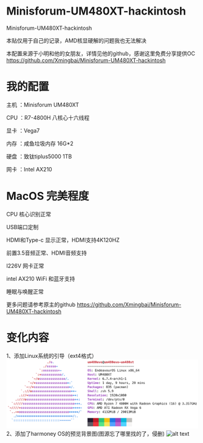 # Minisforum-UM480XT-hackintosh
Minisforum-UM480XT-hackintosh

本贴仅用于自己的记录，AMD核显硬解的问题我也无法解决

本配置来源于小明和他的女朋友，详情见他的github，感谢这里免费分享提供OC https://github.com/Xmingbai/Minisforum-UM480XT-hackintosh

# 我的配置

主机 ：Minisforum UM480XT

CPU ：R7-4800H 八核心十六线程

显卡 ：Vega7

内存 ：咸鱼垃圾内存 16G*2

硬盘 ：致钛tiplus5000 1TB

网卡 ：Intel AX210

# MacOS 完美程度
CPU 核心识别正常

USB端口定制

HDMI和Type-c 显示正常，HDMI支持4K120HZ

前置3.5音频正常、HDMI音频支持

I226V 网卡正常

intel AX210 WiFi 和蓝牙支持

睡眠与唤醒正常

更多问题请参考原主的github https://github.com/Xmingbai/Minisforum-UM480XT-hackintosh

# 变化内容
1、添加Linux系统的引导（ext4格式）
![alt text](image.png)
2、添加了harmoney OS的预览背景图(图源忘了哪里找的了，侵删)
![alt text](20240215_230719.jpg)
